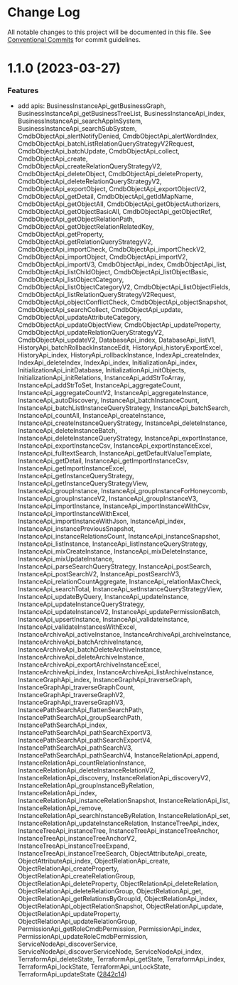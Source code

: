# Change Log

All notable changes to this project will be documented in this file.
See [Conventional Commits](https://conventionalcommits.org) for commit guidelines.

# 1.1.0 (2023-03-27)

### Features

- add apis: BusinessInstanceApi_getBusinessGraph, BusinessInstanceApi_getBusinessTreeList, BusinessInstanceApi_index, BusinessInstanceApi_searchAppInSystem, BusinessInstanceApi_searchSubSystem, CmdbObjectApi_alertNotifyDenied, CmdbObjectApi_alertWordIndex, CmdbObjectApi_batchListRelationQueryStrategyV2Request, CmdbObjectApi_batchUpdate, CmdbObjectApi_collect, CmdbObjectApi_create, CmdbObjectApi_createRelationQueryStrategyV2, CmdbObjectApi_deleteObject, CmdbObjectApi_deleteProperty, CmdbObjectApi_deleteRelationQueryStrategyV2, CmdbObjectApi_exportObject, CmdbObjectApi_exportObjectV2, CmdbObjectApi_getDetail, CmdbObjectApi_getIdMapName, CmdbObjectApi_getObjectAll, CmdbObjectApi_getObjectAuthorizers, CmdbObjectApi_getObjectBasicAll, CmdbObjectApi_getObjectRef, CmdbObjectApi_getObjectRelationPath, CmdbObjectApi_getObjectRelationRelatedKey, CmdbObjectApi_getProperty, CmdbObjectApi_getRelationQueryStrategyV2, CmdbObjectApi_importCheck, CmdbObjectApi_importCheckV2, CmdbObjectApi_importObject, CmdbObjectApi_importV2, CmdbObjectApi_importV3, CmdbObjectApi_index, CmdbObjectApi_list, CmdbObjectApi_listChildObject, CmdbObjectApi_listObjectBasic, CmdbObjectApi_listObjectCategory, CmdbObjectApi_listObjectCategoryV2, CmdbObjectApi_listObjectFields, CmdbObjectApi_listRelationQueryStrategyV2Request, CmdbObjectApi_objectConflictCheck, CmdbObjectApi_objectSnapshot, CmdbObjectApi_searchCollect, CmdbObjectApi_update, CmdbObjectApi_updateAttributeCategory, CmdbObjectApi_updateObjectView, CmdbObjectApi_updateProperty, CmdbObjectApi_updateRelationQueryStrategyV2, CmdbObjectApi_updateV2, DatabaseApi_index, DatabaseApi_listV1, HistoryApi_batchRollbackInstanceEdit, HistoryApi_historyExportExcel, HistoryApi_index, HistoryApi_rollbackInstance, IndexApi_createIndex, IndexApi_deleteIndex, IndexApi_index, InitializationApi_index, InitializationApi_initDatabase, InitializationApi_initObjects, InitializationApi_initRelations, InstanceApi_addStrToArray, InstanceApi_addStrToSet, InstanceApi_aggregateCount, InstanceApi_aggregateCountV2, InstanceApi_aggregateInstance, InstanceApi_autoDiscovery, InstanceApi_batchInstanceCount, InstanceApi_batchListInstanceQueryStrategy, InstanceApi_batchSearch, InstanceApi_countAll, InstanceApi_createInstance, InstanceApi_createInstanceQueryStrategy, InstanceApi_deleteInstance, InstanceApi_deleteInstanceBatch, InstanceApi_deleteInstanceQueryStrategy, InstanceApi_exportInstance, InstanceApi_exportInstanceCsv, InstanceApi_exportInstanceExcel, InstanceApi_fulltextSearch, InstanceApi_getDefaultValueTemplate, InstanceApi_getDetail, InstanceApi_getImportInstanceCsv, InstanceApi_getImportInstanceExcel, InstanceApi_getInstanceQueryStrategy, InstanceApi_getInstanceQueryStrategyView, InstanceApi_groupInstance, InstanceApi_groupInstanceForHoneycomb, InstanceApi_groupInstanceV2, InstanceApi_groupInstanceV3, InstanceApi_importInstance, InstanceApi_importInstanceWithCsv, InstanceApi_importInstanceWithExcel, InstanceApi_importInstanceWithJson, InstanceApi_index, InstanceApi_instancePreviousSnapshot, InstanceApi_instanceRelationsCount, InstanceApi_instanceSnapshot, InstanceApi_listInstance, InstanceApi_listInstanceQueryStrategy, InstanceApi_mixCreateInstance, InstanceApi_mixDeleteInstance, InstanceApi_mixUpdateInstance, InstanceApi_parseSearchQueryStrategy, InstanceApi_postSearch, InstanceApi_postSearchV2, InstanceApi_postSearchV3, InstanceApi_relationCountAggregate, InstanceApi_relationMaxCheck, InstanceApi_searchTotal, InstanceApi_setInstanceQueryStrategyView, InstanceApi_updateByQuery, InstanceApi_updateInstance, InstanceApi_updateInstanceQueryStrategy, InstanceApi_updateInstanceV2, InstanceApi_updatePermissionBatch, InstanceApi_upsertInstance, InstanceApi_validateInstance, InstanceApi_validateInstancesWithExcel, InstanceArchiveApi_activeInstance, InstanceArchiveApi_archiveInstance, InstanceArchiveApi_batchArchiveInstance, InstanceArchiveApi_batchDeleteArchiveInstance, InstanceArchiveApi_deleteArchiveInstance, InstanceArchiveApi_exportArchiveInstanceExcel, InstanceArchiveApi_index, InstanceArchiveApi_listArchiveInstance, InstanceGraphApi_index, InstanceGraphApi_traverseGraph, InstanceGraphApi_traverseGraphCount, InstanceGraphApi_traverseGraphV2, InstanceGraphApi_traverseGraphV3, InstancePathSearchApi_flattenSearchPath, InstancePathSearchApi_groupSearchPath, InstancePathSearchApi_index, InstancePathSearchApi_pathSearchExportV3, InstancePathSearchApi_pathSearchExportV4, InstancePathSearchApi_pathSearchV3, InstancePathSearchApi_pathSearchV4, InstanceRelationApi_append, InstanceRelationApi_countRelationInstance, InstanceRelationApi_deleteInstanceRelationV2, InstanceRelationApi_discovery, InstanceRelationApi_discoveryV2, InstanceRelationApi_groupInstanceByRelation, InstanceRelationApi_index, InstanceRelationApi_instanceRelationSnapshot, InstanceRelationApi_list, InstanceRelationApi_remove, InstanceRelationApi_searchInstanceByRelation, InstanceRelationApi_set, InstanceRelationApi_updateInstanceRelation, InstanceTreeApi_index, InstanceTreeApi_instanceTree, InstanceTreeApi_instanceTreeAnchor, InstanceTreeApi_instanceTreeAnchorV2, InstanceTreeApi_instanceTreeExpand, InstanceTreeApi_instanceTreeSearch, ObjectAttributeApi_create, ObjectAttributeApi_index, ObjectRelationApi_create, ObjectRelationApi_createProperty, ObjectRelationApi_createRelationGroup, ObjectRelationApi_deleteProperty, ObjectRelationApi_deleteRelation, ObjectRelationApi_deleteRelationGroup, ObjectRelationApi_get, ObjectRelationApi_getRelationsByGroupId, ObjectRelationApi_index, ObjectRelationApi_objectRelationSnapshot, ObjectRelationApi_update, ObjectRelationApi_updateProperty, ObjectRelationApi_updateRelationGroup, PermissionApi_getRoleCmdbPermission, PermissionApi_index, PermissionApi_updateRoleCmdbPermission, ServiceNodeApi_discoverService, ServiceNodeApi_discoverServiceNode, ServiceNodeApi_index, TerraformApi_deleteState, TerraformApi_getState, TerraformApi_index, TerraformApi_lockState, TerraformApi_unLockState, TerraformApi_updateState ([2842c14](https://github.com/easyops-cn/next-api-sdk/commit/2842c1414f4550540edbebed457dedcc8c465719))
